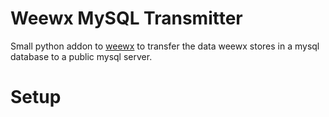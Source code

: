 # Weewx MySQL Transmitter
Small python addon to [weewx](https://github.com/weewx/weewx) to transfer the data weewx stores in a mysql database to a public mysql server.

# Setup


